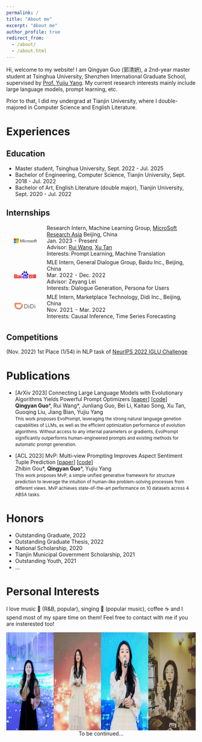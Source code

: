 ```yaml
---
permalink: /
title: "About me"
excerpt: "About me"
author_profile: true
redirect_from:
  - /about/
  - /about.html
---
```


Hi, welcome to my website! I am Qingyan Guo (郭清妍), a 2nd-year master student at Tsinghua University, Shenzhen International Graduate School, supervised by [Prof. Yujiu Yang](https://sites.google.com/view/iigroup-thu/home). My current research interests mainly include large language models, prompt learning, etc.

Prior to that, I did my undergrad at Tianjin University, where I double-majored in Computer Science and English Literature.

Experiences
======
## Education

- Master student, Tsinghua University, Sept. 2022 - Jul. 2025
- Bachelor of Engineering, Computer Science, Tianjin University, Sept. 2018 - Jul. 2022
- Bachelor of Art, English Literature (double major), Tianjin University, Sept. 2020 - Jul. 2022

## Internships
<head>  
  <style>  
    table, th, td {  
      border: 0;  
    }  
  </style>  
</head>  

<table style="width:100%;border:0;border-spacing:0px;border-collapse:separate;margin-right:auto;margin-left:auto;">
    <tbody>
        <tr>
            <td  style="padding:20px;width:20%;vertical-align:middle">
                <img width="130" src="/images/ms_logo.png">
            </td>
            <td style="margin-left:20px;width:80%;vertical-align:middle">
                <div >
                    Research Intern, Machine Learning Group, <a href="https://www.microsoft.com/en-us/research/lab/microsoft-research-asia/">MicroSoft Research Asia</a>
                Beijing, China</div>
                Jan. 2023 - Present <br>
                Advisor: <a href="https://scholar.google.com/citations?user=h1IrWikAAAAJ&hl=zh-CN&oi=ao">Rui Wang</a>, <a href="https://tan-xu.github.io/">Xu Tan</a><br>
                Interests: Prompt Learning, Machine Translation
            </td>
        </tr>
        <tr>
            <td  style="padding:20px;width:20%;vertical-align:middle">
                <img width="130" src="/images/baidu_logo.png">
            </td>
            <td style="margin-left:20px;width:80%;vertical-align:middle">
                <div >
                    MLE Intern, General Dialogue Group, Baidu Inc., Beijing, China
                </div>
                Mar. 2022 - Dec. 2022 <br>
                Advisor: Zeyang Lei <br>
                Interests: Dialogue Generation, Persona for Users
            </td>
        </tr>
        <tr>
            <td  style="padding:20px;width:20%;vertical-align:middle">
                <img width="130" src="/images/didi_logo.png">
            </td>
            <td style="margin-left:20px;width:80%;vertical-align:middle">
                <div >
                    MLE Intern, Marketplace Technology, Didi Inc., Beijing, China
                </div>
                Nov. 2021 - Mar. 2022 <br>
                Interests: Causal Inference, Time Series Forecasting
            </td>
        </tr>
    </tbody>
</table>

## Competitions

(Nov. 2022) 1st Place (1/54) in NLP task of [NeurIPS 2022 IGLU Challenge](https://www.aicrowd.com/challenges/neurips-2022-iglu-challenge)

Publications
======
- [ArXiv 2023] Connecting Large Language Models with Evolutionary Algorithms Yields Powerful Prompt Optimizers [[paper](https://arxiv.org/abs/2309.08532)] [[code]()]<br>**Qingyan Guo**\*, Rui Wang\*, Junliang Guo, Bei Li, Kaitao Song, Xu Tan, Guoqing Liu, Jiang Bian, Yujiu Yang<br> <small>This work proposes EvoPrompt, leveraging the strong natural language genetion capabilities of LLMs, as well as the efficient optimization performance of evolution algorithms. Without access to any internal parameters or gradients, EvoPrompt significantly outperforms human-engineered prompts and existing methods for automatic prompt generation.</small>

* [ACL 2023] MvP: Multi-view Prompting Improves Aspect Sentiment Tuple Prediction [[paper](https://arxiv.org/abs/2305.12627)] [[code](https://github.com/ZubinGou/multi-view-prompting)]<br>Zhibin Gou\*, **Qingyan Guo**\*, Yujiu Yang<br><small>This work proposes MvP, a simple unified generative framework for structure prediction to leverage the intuition of human-like problem-solving processes from different views. MvP achieves state-of-the-art performance on 10 datasets across 4 ABSA tasks.</small>

Honors
======
- Outstanding Graduate, 2022
- Outstanding Graduate Thesis, 2022
- National Scholarship, 2020
- Tianjin Municipal Government Scholarship, 2021
- Outstanding Youth, 2021
- ...

Personal Interests
======
I love music 🎵 (R&B, popular), singing 🎤 (popular music), coffee ☕️ and I spend most of my spare time on them! Feel free to contact with me if you are insterested too!

 <div style="display: flex; align-items: center; justify-content: center;">
    <img src="images/image1.jpg" style="width:25%; margin: 0; height: 260px"><img src="images/image3.jpg" style="width:25%; margin: 0; height: 260px"><img src="images/image4.jpg" style="width:25%; margin: 0;height: 260px"><img src="images/image2.jpg" style="width:25%; margin: 0; height: 260px">
</div>


<!-- <script type="text/javascript" id="clustrmaps" src="//clustrmaps.com/map_v2.js?d=0eHSe6-orAFVpUKZokMFuyObeBwgrjfXFgcRyB--78Q&cl=ffffff&w=a"></script> -->

<center>To be continued...</center>
